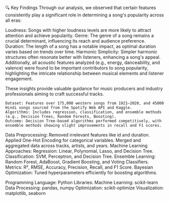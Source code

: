 


🔍 Key Findings
Through our analysis, we observed that certain features consistently play a significant role in determining a song's popularity across all eras:

Loudness: Songs with higher loudness levels are more likely to attract attention and achieve popularity.
Genre: The genre of a song remains a crucial determinant, influencing its reach and audience preference.
Duration: The length of a song has a notable impact, as optimal duration varies based on trends over time.
Harmonic Simplicity: Simpler harmonic structures often resonate better with listeners, enhancing a song's appeal.
Additionally, all acoustic features analyzed (e.g., energy, danceability, and valence) were found to be important contributors to song popularity, highlighting the intricate relationship between musical elements and listener engagement.

These insights provide valuable guidance for music producers and industry professionals aiming to craft successful tracks.


    Dataset: Features over 175,000 western songs from 1921–2020, and 45000 Hindi songs sourced from the Spotify Web API and Kaggle.
    Algorithms: Includes regression, classification, and ensemble methods (e.g., Decision Trees, Random Forests, Boosting).
    Outcome: Decision Tree-based algorithms performed competitively, with ensemble methods showing slight improvements in recall and F1 scores.


Data Preprocessing:
    Removed irrelevant features like id and duration.
    Applied One-Hot Encoding for categorical variables.
    Merged and aggregated data across tracks, artists, and years.
Machine Learning Approaches:
    Regression: Linear, Polynomial, Lasso, and Decision Tree.
    Classification: SVM, Perceptron, and Decision Tree.
    Ensemble Learning: Random Forest, AdaBoost, Gradient Boosting, and Voting Classifiers.
Metrics:
    R², RMSE, Accuracy, Precision, Recall, and F1 Score.
    Bayesian Optimization:
    Tuned hyperparameters efficiently for boosting algorithms.




Programming Language: Python
Libraries:
    Machine Learning: scikit-learn
    Data Processing: pandas, numpy
    Optimization: scikit-optimize
    Visualization: matplotlib, seaborn
